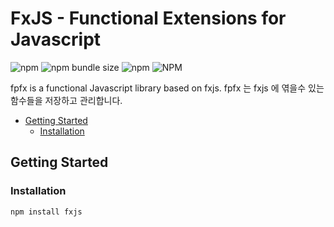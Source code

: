 # FxJS - Functional Extensions for Javascript

![npm](https://img.shields.io/npm/v/fpfx)
![npm bundle size](https://img.shields.io/bundlephobia/minzip/fpfx)
![npm](https://img.shields.io/npm/dt/fpfx)
![NPM](https://img.shields.io/npm/l/fpfx)

fpfx is a functional Javascript library based on fxjs.
fpfx 는 fxjs 에 엮을수 있는 함수들을 저장하고 관리합니다.

- [Getting Started](#getting-started)
  - [Installation](#Installation)

## Getting Started

### Installation
```
npm install fxjs
```
